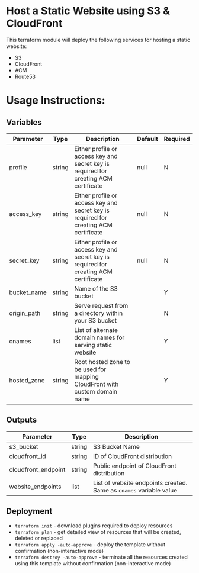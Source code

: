 # Host a Static Website using S3 & CloudFront

This terraform module will deploy the following services for hosting a static website:
- S3
- CloudFront
- ACM
- Route53

# Usage Instructions:
## Variables
| Parameter   | Type   | Description                                                                | Default   | Required |
|-------------|--------|----------------------------------------------------------------------------|-----------|----------|
| profile     | string | Either profile or access key and secret key is required for creating ACM certificate                                 | null          | N        |
| access_key     | string | Either profile or access key and secret key is required for creating ACM certificate                                 | null          | N        |
| secret_key     | string | Either profile or access key and secret key is required for creating ACM certificate                                 | null          | N        |
| bucket_name | string | Name of the S3 bucket                                                      |           | Y        |
| origin_path | string | Serve request from a directory within your S3 bucket                  |           | N        |
| cnames      | list   | List of alternate domain names for serving static website                  |          | Y        |
| hosted_zone | string | Root hosted zone to be used for mapping CloudFront with custom domain name |           | Y        |

## Outputs
| Parameter           | Type   | Description               |
|---------------------|--------|---------------------------|
| s3_bucket           | string | S3 Bucket Name            |
| cloudfront_id       | string | ID of CloudFront distribution       |
| cloudfront_endpoint | string | Public endpoint of CloudFront distribution       |
| website_endpoints   | list   | List of website endpoints created. Same as `cnames` variable value  |

## Deployment
- `terraform init` - download plugins required to deploy resources
- `terraform plan` - get detailed view of resources that will be created, deleted or replaced
- `terraform apply -auto-approve` - deploy the template without confirmation (non-interactive mode)
- `terraform destroy -auto-approve` - terminate all the resources created using this template without confirmation (non-interactive mode)
